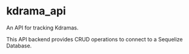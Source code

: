 # kdrama_api
An API for tracking Kdramas. 

This API backend provides CRUD operations to connect to a Sequelize Database. 
